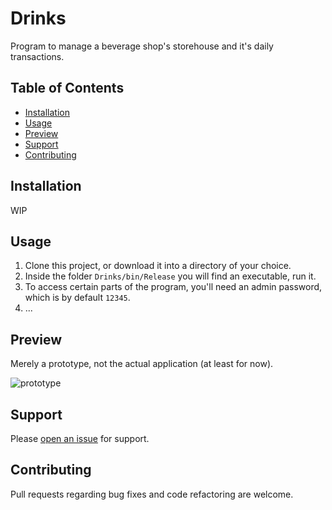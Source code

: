 # Drinks

Program to manage a beverage shop's storehouse and it's daily transactions.

## Table of Contents

- [Installation](#installation)
- [Usage](#usage)
- [Preview](#preview)
- [Support](#support)
- [Contributing](#contributing)

## Installation

WIP

## Usage

1. Clone this project, or download it into a directory of your choice.
2. Inside the folder `Drinks/bin/Release` you will find an executable, run it.
3. To access certain parts of the program, you'll need an admin password, which is by default `12345`.
4. ...

## Preview

Merely a prototype, not the actual application (at least for now).

![prototype](https://kek.gg/i/4zPytm.png)

## Support

Please [open an issue](https://github.com/trojan/drinks/issues/new) for support.

## Contributing

Pull requests regarding bug fixes and code refactoring are welcome.
